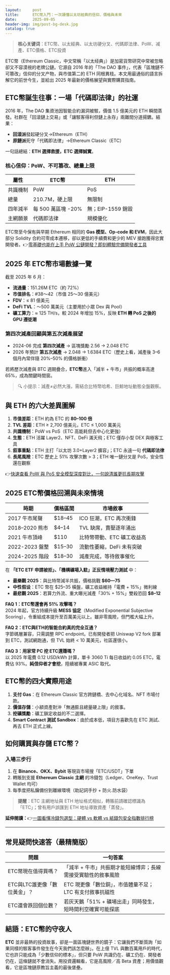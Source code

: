 ```yaml
---
layout:     post
title:      ETC幣入門：一次讀懂以太坊經典的信仰、價格與未來
date:       2025-09-05
header-img: img/post-bg-desk.jpg
catalog: true
---
```


> **核心关键词**：ETC幣、以太經典、以太坊硬分叉、代碼即法律、PoW、减產、ETC價格、ETC投資

ETC幣（Ethereum Classic，中文常稱「以太经典」）是加密貨幣研究中常被忽略卻又不容漠視的老牌公鏈。它源自 2016 年的「The DAO 事件」，代表「區塊鏈不可篡改」信仰的分叉产物，與市值第二的 ETH 同根異枝。本文用最通俗的語言拆解它的前世今生，並給出 2025 年最新的價格展望與實際購買指南。

## ETC幣誕生往事：一場「代碼即法律」的社運

2016 年，The DAO 集資池因智能合約漏洞被駭，價值 1.5 億美元的 ETH 瞬間蒸發。社群在「回滾鏈上交易」或「讓駭客得利但鏈上永存」兩難間分道揚鑣。結果：

- **回滾派**發起硬分叉→Ethereum（ETH）
- **原鏈派**死守「代碼即法律」→Ethereum Classic（ETC）

一句話總結：**ETH 選擇救援，ETC 選擇誠實**。

### 核心信仰：PoW、不可篡改、總量上限

| 屬性 | ETC幣 | ETH |
| --- | --- | --- |
| 共識機制 | PoW | PoS |
| 總量 | 210.7M，硬上限 | 無限制 |
| 四年減半 | 每 500 萬區塊 -20% | 無；EIP-1559 銷毀 |
| 主網願景 | 代碼即法律 | 規模優化 |

ETC幣至今保有與早期 Ethereum 相同的 **Gas 模型、Op-code 和 EVM**，因此大部分 Solidity 合約可零成本遷移，卻以更低的手續費和更少的 MEV 搶跑獲得忠實開發者。👉[零基礎也能在上手 PoW 公鏈開發？即刻體驗完備開發者工具](https://okxdog.com/)

## 2025 年 ETC幣市場數據一覽

截至 2025 年 6 月：

- **流通量**：151.26M ETC（約 72%）
- **市值排名**：#38～42（市值 25～30 億美元）
- **FDV**：≤ 81 億美元
- **DeFi TVL**：～500 萬美元（主要用於小眾 Dex 與 Pool）
- **礦工算力**：≈ 125 TH/s，較 2024 年增加 15%，反映 **ETH 轉 PoS 之後的 GPU 遷徙潮**

### 第四次減產回顧與第五次減產展望

- 2024-06 完成 **第四次減產** -> 區塊獎勵 2.56 → 2.048 ETC
- 2026 年預計 **第五次減產** -> 2.048 → 1.6384 ETC（歷史上看，減產後 3–6 個月內常伴隨 20%–50% 的價格脈衝）

若將歷次減產與 BTC 週期疊合，**ETC幣**進入「減半 + 牛市」共振的概率高達 65%，成為關鍵時間窗。

> 🔍 小提示：減產≠必然大漲，需結合比特幣哈希、巨鯨地址動態全盤觀察。

## 與 ETH 的六大差異圖解

1. **市值差距**：ETH 約為 ETC 的 **80–100 倍**
2. **TVL 差距**：ETH ≥ 2,700 億美元，ETC ≤ 1,000 萬美元
3. **共識機制**：PoW vs PoS（ETC 高能耗但去中心化更強）
4. **生態**：ETH 活躍 Layer2、NFT、DeFi 滿天飛；ETC 僅存小型 DEX 與極客工具
5. **叙事重點**：ETH 主打「以太坊 3.0+Layer2 擴容」；ETC 永遠一句 **代碼即法律**
6. **長尾風險**：ETC 歷史上 51% 攻擊次數 > 3；ETH 唯一鏈分叉是 PoS，安全性還在觀察

👉[快速查看 PoW 與 PoS 安全模型深度對比，一句說清誰更抗長期攻擊](https://okxdog.com/)

## 2025 ETC幣價格回溯與未來情境

| 時期 | 價格區間 | 市場敘事 |
| --- | --- | --- |
| 2017 牛市尾聲 | $18–45 | ICO 狂潮，ETC 再次衝鋒 |
| 2018–2020 熊市 | $4–14 | TVL 缺席，賣壓逐年涌出 |
| 2021 牛市頂峰 | $110 | 比特幣帶動、ETC 礦工收益高 |
| 2022-2023 盤整 | $15–30 | 流動性萎縮，DeFi 未有突破 |
| 2024-2025 階段 | $18–30 | 減產完成，等待敘事催化 |

在 **「ETC ETF 申請被拒」、「機構礦場入駐」正反情境壓力測試** 中：

- **最樂觀 2025**：與比特幣減半共振，價格挑戰 **$60—75**
- **中性假设**：ETC 幣在 $25–35 橫盤，礦工收益維持「電費 + 15%」微利線
- **最悲觀 2025**：若算力外流、重大曝光減產「30% + 15%」雙殺恐回 **$8–12**

**FAQ 1：ETC幣還會再 51% 攻擊嗎？**  
2024 年起，官方持續升級 **MESS 協定**（Modified Exponential Subjective Scoring），令重組成本提升至百萬美元以上。雖非零風險，但門檻大幅上升。

**FAQ 2：ETC與ETH的智能合約真的完全互通？**  
字節碼層兼容，只需調整 RPC endpoint。已有開發者把 Uniswap V2 fork 部署到 ETC，測試網跑通，但 TVL 始終 < 10 萬美元，社區還很小。

**FAQ 3：用家常 PC 挖 ETC還賺嗎？**  
以 2025 年電費 0.12 USD/kWh 計算，單卡 3060 Ti 每日收益約 0.05 ETC，電費佔 93%。**純信仰者才會挖**，陸續被專業 ASIC 取代。

## ETC幣的四大實際用途

1. **支付 Gas**：在 Ethereum Classic 官方跨鏈橋、去中心化域名、NFT 市場付款。
2. **價值存儲**：小額資產對沖「無通膨且總量硬上限」的敘事。
3. **挖礦獎勵**：礦工鎖定收益的不二選擇。
4. **Smart Contract 測試 Sandbox**：由於成本低，項目方喜歡先在 ETC 測試、再去 ETH 正式上線。

## 如何購買與存儲 ETC幣？

### 入場三步行

1. 在 **Binance、OKX、Bybit** 等現貨市場搜「ETC/USDT」下單
2. 轉賬到支援 **Ethereum Classic 主網** 的冷錢包（Ledger、OneKey、Trust Wallet 均可）
3. 每季度把私鑰備份到離線環境（助記詞手抄 + 防火.防水袋）

> **提醒**：ETC 主網地址與 ETH 地址格式相似，轉賬前請確認標識為「ETC」；曾有用戶誤匯到 ETH 地址導致資產「蒸發」。

**延伸閱讀：**👉[一圖看懂冷錢包選型：硬體 vs 軟體 vs 紙錢包安全指數排行榜](https://okxdog.com/)

---

## 常見疑問快速答（最精簡版）

| 問題 | 一句答案 |
| --- | --- |
| ETC幣現在值得買嗎？ | 「減半 + 牛市」共振期才能短線博弈；長線需接受實驗性的敘事風險 |
| ETC與LTC誰更像「數位黃金」？ | ETC 現更像「數位銅」，市值體量不足；LTC 有支付敘事抗磁性 |
| ETC還會跌回個位數？ | 若灰天鵝「51% + 礦場出走」同時發生，短時間利空確實可能探底 |

## 結語：ETC幣的守夜人

**ETC** 並非最熱的投資故事，卻是一面區塊鏈世界的鏡子：它讓我們不斷質詢「如果同樣的駭客事件發生在今天我們該怎麼辦」。在上億 TVL 與數百萬用戶的時代，它也許只能成為「少數信仰的標本」，但只要 PoW 共識仍在、礦工仍在、開發者仍在，這條鏈就不會消失。用投資邏輯看，它是高風險／高 Beta 資產；用價值觀看，它是區塊鏈原教旨主義的最後堡壘。